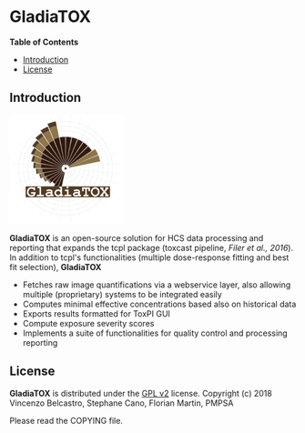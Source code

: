 # GladiaTOX

**Table of Contents**
* [Introduction](#introduction)
* [License](#license)

## Introduction

![Dependency graph of Bioconductor](vignettes/GladiaTOX_logo.png)

**GladiaTOX** is an open-source solution for HCS data processing and reporting that expands the tcpl package
(toxcast pipeline, *Filer et al., 2016*). In addition to tcpl's functionalities (multiple dose-response fitting and 
best fit selection), **GladiaTOX**

- Fetches raw image quantifications via a webservice layer, also allowing multiple (proprietary) systems to be 
integrated easily
- Computes minimal effective concentrations based also on historical data
- Exports results formatted for ToxPI GUI
- Compute exposure severity scores
- Implements a suite of functionalities for quality control and processing reporting

## License

**GladiaTOX** is distributed under the [GPL v2](https://www.gnu.org/licenses/old-licenses/gpl-2.0.txt) license.
Copyright (c) 2018 Vincenzo Belcastro, Stephane Cano, Florian Martin, PMPSA

Please read the COPYING file.
